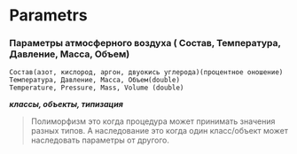 # Parametrs
### Параметры атмосферного воздуха ( Состав, Температура, Давление, Масса, Объем)
			    
	Состав(азот, кислород, аргон, двуокись углерода)(процентное оношение)			
	Температура, Давление, Масса, Объем(double)
	Temperature, Pressure, Mass, Volume (double)

***классы, объекты, типизация***

>Полиморфизм это когда процедура может принимать значения разных типов. А наследование это когда один класс/объект может наследовать параметры от другого.
